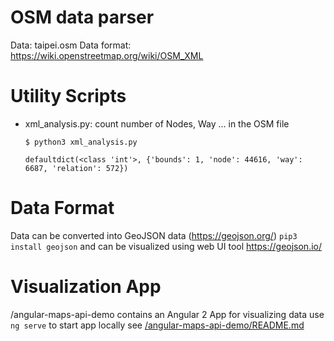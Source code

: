 # OSM data parser

Data: taipei.osm
Data format: https://wiki.openstreetmap.org/wiki/OSM_XML

# Utility Scripts
* xml_analysis.py: count number of Nodes, Way ... in the OSM file
  ```
  $ python3 xml_analysis.py

  defaultdict(<class 'int'>, {'bounds': 1, 'node': 44616, 'way': 6687, 'relation': 572})
  ```


# Data Format

Data can be converted into GeoJSON data (https://geojson.org/)
`pip3 install geojson`
and can be visualized using web UI tool https://geojson.io/

# Visualization App

/angular-maps-api-demo contains an Angular 2 App for visualizing data
use `ng serve` to start app locally
see [/angular-maps-api-demo/README.md](./angular-maps-api-demo/README.md)
